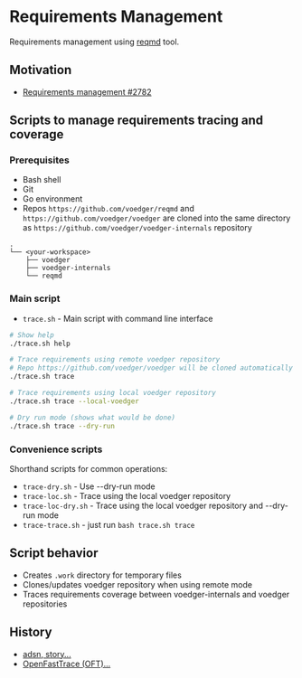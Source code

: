 # Requirements Management

Requirements management using [reqmd](https://github.com/voedger/reqmd) tool.

## Motivation

- [Requirements management #2782](https://github.com/voedger/voedger/issues/2782)

## Scripts to manage requirements tracing and coverage

### Prerequisites

- Bash shell
- Git
- Go environment
- Repos `https://github.com/voedger/reqmd` and  `https://github.com/voedger/voedger` are cloned into the same directory as `https://github.com/voedger/voedger-internals` repository

```text
.
└── <your-workspace>
    ├── voedger
    ├── voedger-internals
    └── reqmd
```

### Main script

- `trace.sh` - Main script with command line interface

```bash
# Show help
./trace.sh help

# Trace requirements using remote voedger repository
# Repo https://github.com/voedger/voedger will be cloned automatically to .work directory
./trace.sh trace

# Trace requirements using local voedger repository
./trace.sh trace --local-voedger

# Dry run mode (shows what would be done)
./trace.sh trace --dry-run
```

### Convenience scripts

Shorthand scripts for common operations:

- `trace-dry.sh` - Use --dry-run mode
- `trace-loc.sh` - Trace using the local voedger repository
- `trace-loc-dry.sh` - Trace using the local voedger repository and --dry-run mode
- `trace-trace.sh` - just run `bash trace.sh trace`

## Script behavior

- Creates `.work` directory for temporary files
- Clones/updates voedger repository when using remote mode
- Traces requirements coverage between voedger-internals and voedger repositories

## History

- [adsn, story...](https://github.com/voedger/voedger-internals/blob/4379075396a1fd50275c7eaf7877eb1cb23ab265/reqman/README.md#L26)
- [OpenFastTrace (OFT)...](https://github.com/voedger/voedger-internals/blob/1c51ed06b1b6d700ce66aa21d4a68cb3504efcb9/reqman/README.md)
